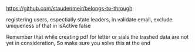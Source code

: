 https://github.com/staudenmeir/belongs-to-through

registering users, espectially state leaders, in validate email, exclude 
uniqueness of that in isActive false

Remember that while creating pdf for letter or sials the trashed data
are not yet in consideration, So make sure you solve this at the end